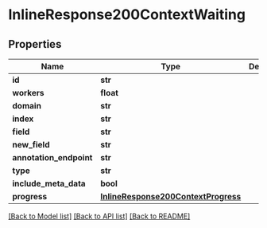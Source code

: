 # InlineResponse200ContextWaiting

## Properties
Name | Type | Description | Notes
------------ | ------------- | ------------- | -------------
**id** | **str** |  | [optional] 
**workers** | **float** |  | [optional] 
**domain** | **str** |  | [optional] 
**index** | **str** |  | [optional] 
**field** | **str** |  | [optional] 
**new_field** | **str** |  | [optional] 
**annotation_endpoint** | **str** |  | [optional] 
**type** | **str** |  | [optional] 
**include_meta_data** | **bool** |  | [optional] 
**progress** | [**InlineResponse200ContextProgress**](InlineResponse200ContextProgress.md) |  | [optional] 

[[Back to Model list]](../README.md#documentation-for-models) [[Back to API list]](../README.md#documentation-for-api-endpoints) [[Back to README]](../README.md)


